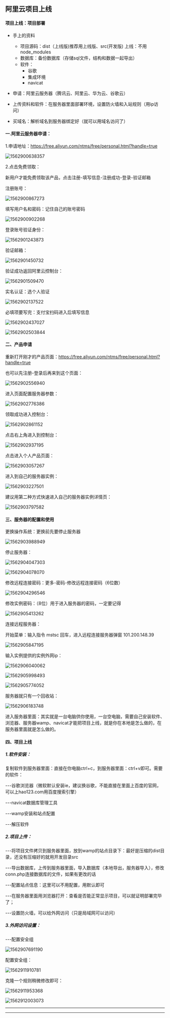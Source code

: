 ## 阿里云项目上线

#### 项目上线：项目部署

- 手上的资料
  - 项目源码：dist（上线版)推荐用上线版、src(开发版)  上线：不用node_modules
  - 数据库：备份数据库（存储sql文件，结构和数据一起导出）
  - 软件：
    - 谷歌
    - 集成环境
    - navicat

- 申请：阿里云服务器（腾讯云、阿里云、华为云、谷歌云）
- 上传资料和软件：在服务器里面部署环境，设置防火墙和入站规则（用ip访问）
- 买域名：解析域名到服务器绑定好（就可以用域名访问了）



#### 一.阿里云服务器申请：

1.申请地址：https://free.aliyun.com/ntms/free/personal.html?handle=true

![1562900638357](.\img\1562900638357.png)



2.点击免费领取：

新用户才能免费领取该产品，点击注册-填写信息-注册成功-登录-验证邮箱

注册账号：

![1562900867273](.\img\1562900867273.png)

填写用户名和密码：记住自己的账号密码

![1562900902268](.\img\1562900902268.png)

登录账号验证身份：





![1562901243873](.\img\1562901243873.png)

验证邮箱：



![1562901450732](.\img\1562901450732.png)

验证成功返回阿里云控制台：

![1562901509470](.\img\1562901509470.png)

实名认证：选个人验证

![1562902137522](.\img\1562902137522.png)

必填项要写完：支付宝扫码进入后填写信息

![1562902437027](.\img\1562902437027.png)

![1562902503844](.\img\1562902503844.png)

#### 二、产品申请

重新打开刚才的产品页面：https://free.aliyun.com/ntms/free/personal.html?handle=true

也可以先注册-登录后再来到这个页面：

![1562902556940](.\img\1562902556940.png)

进入页面配置服务器参数：

![1562902776386](.\img\1562902776386.png)

领取成功进入控制台：

![1562902861152](.\img\1562902861152.png)

点击右上角进入到控制台：

![1562902937195](.\img\1562902937195.png)

点击进入个人产品页面：

![1562903057267](.\img\1562903057267.png)

进入到自己的服务器实例：

![1562903227501](.\img\1562903227501.png)



建议用第二种方式快速进入自己的服务器实例详情页：

![1562903797582](.\img\1562903797582.png)



#### 三、服务器的配置和使用

更换操作系统：更换前先要停止服务器

![1562903988949](.\img\1562903988949.png)



停止服务器：

![1562904047303](.\img\1562904047303.png)

![1562904078070](.\img\1562904078070.png)



修改远程连接密码：更多-密码-修改远程连接密码（6位数）

![1562904296546](.\img\1562904296546.png)

修改实例密码：（8位）用于进入服务器的密码，一定要记得

![1562905413262](.\img\1562905413262.png)

连接远程服务器：

开始菜单：输入指令 mstsc 回车，进入远程连接服务器弹窗 101.200.148.39 

![1562905847195](.\img\1562905847195.png)

输入实例提供的实例外网ip：

![1562906040062](.\img\1562906040062.png)

![1562905998493](.\img\1562905998493.png)

![1562905774052](.\img\1562905774052.png)

服务器就只有一个回收站：

![1562906183748](.\img\1562906183748.png)

进入服务器里面：其实就是一台电脑供你使用，一台空电脑，需要自己安装软件、浏览器、服务器wamp、navicat才能把项目上线，就是你在本地是怎么做的，在服务器里面就是怎么做的。

#### 四、项目上线

##### 1.软件安装：

复制软件到服务器里面：直接在你电脑ctrl+c，到服务器里面：ctrl+v即可。需要的软件：

---谷歌浏览器（微软默认安装ie，建议换谷歌，不能直接在里面上百度的官网，可以上hao123.com用百度搜索引擎）

---navicat数据库管理工具

---wamp安装和站点配置

---解压软件

##### 2.项目上传：

---将项目文件拷贝到服务器里面，放到wamp的站点目录下：最好是压缩的dist目录，还没有压缩好的就用开发目录src

---导出数据库，上传到服务器里面，导入数据库（本地导出，服务器导入），修改conn.php连接数据库的文件，如果有更改的话

---配置站点信息：这里可以不用配置，用默认即可

---在服务器里面用浏览器打开：查看是否能正常显示项目，可以就证明部署完毕了；

---设置防火墙，可以给外网访问（只是局域网可以访问）

##### 3.外网访问设置：

---配置安全组

![1562907691190](.\img\1562907691190.png)

配置安全组：

![1562911910781](.\img\1562911910781.png)

克隆一个规则稍微修改即可：

![1562911953368](.\img\1562911953368.png)

![1562912003073](.\img\1562912003073.png)

---

---







































